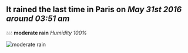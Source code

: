 ## It rained the last time in Paris on *May 31st 2016 around 03:51 am*
💧💧💧  **moderate rain** *Humidity 100%*

![moderate rain](http://openweathermap.org/img/w/10n.png)
